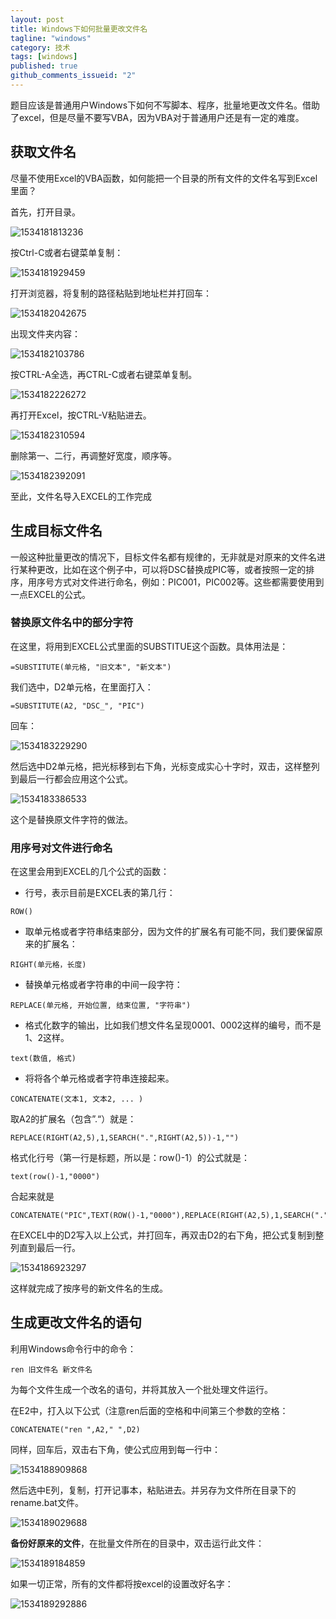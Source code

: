 ```yaml
---
layout: post
title: Windows下如何批量更改文件名
tagline: "windows"
category: 技术
tags: [windows]
published: true
github_comments_issueid: "2"
---
```


题目应该是普通用户Windows下如何不写脚本、程序，批量地更改文件名。借助了excel，但是尽量不要写VBA，因为VBA对于普通用户还是有一定的难度。

## 获取文件名

尽量不使用Excel的VBA函数，如何能把一个目录的所有文件的文件名写到Excel里面？

首先，打开目录。

![1534181813236](/assets/post-images/1534181813236.png)

按Ctrl-C或者右键菜单复制：

![1534181929459](/assets/post-images/1534181929459.png)

打开浏览器，将复制的路径粘贴到地址栏并打回车：

![1534182042675](/assets/post-images/1534182042675.png)

出现文件夹内容：

![1534182103786](/assets/post-images/1534182103786.png)

按CTRL-A全选，再CTRL-C或者右键菜单复制。

![1534182226272](/assets/post-images/1534182226272.png)

再打开Excel，按CTRL-V粘贴进去。

![1534182310594](/assets/post-images/1534182310594.png)

删除第一、二行，再调整好宽度，顺序等。

![1534182392091](/assets/post-images/1534182392091.png)

至此，文件名导入EXCEL的工作完成

## 生成目标文件名

一般这种批量更改的情况下，目标文件名都有规律的，无非就是对原来的文件名进行某种更改，比如在这个例子中，可以将DSC替换成PIC等，或者按照一定的排序，用序号方式对文件进行命名，例如：PIC001，PIC002等。这些都需要使用到一点EXCEL的公式。

### 替换原文件名中的部分字符

在这里，将用到EXCEL公式里面的SUBSTITUE这个函数。具体用法是：

```vbscript
=SUBSTITUTE(单元格, "旧文本", "新文本")
```

我们选中，D2单元格，在里面打入：

```vbscript
=SUBSTITUTE(A2, "DSC_", "PIC")
```

回车：

![1534183229290](/assets/post-images/1534183229290.png)

然后选中D2单元格，把光标移到右下角，光标变成实心十字时，双击，这样整列到最后一行都会应用这个公式。

![1534183386533](/assets/post-images/1534183386533.png)

这个是替换原文件字符的做法。

### 用序号对文件进行命名

在这里会用到EXCEL的几个公式的函数：

- 行号，表示目前是EXCEL表的第几行：

```vbscript
ROW()
```

- 取单元格或者字符串结束部分，因为文件的扩展名有可能不同，我们要保留原来的扩展名：

```vbscript
RIGHT(单元格，长度)
```

- 替换单元格或者字符串的中间一段字符：

```vbscript
REPLACE(单元格, 开始位置, 结束位置, "字符串")
```

- 格式化数字的输出，比如我们想文件名呈现0001、0002这样的编号，而不是1、2这样。

```vbscript
text(数值, 格式)
```

- 将将各个单元格或者字符串连接起来。

```vbscript
CONCATENATE(文本1, 文本2, ... )
```



取A2的扩展名（包含”.“）就是：

```vbscript
REPLACE(RIGHT(A2,5),1,SEARCH(".",RIGHT(A2,5))-1,"")
```

格式化行号（第一行是标题，所以是：row()-1）的公式就是：

```vbscript
text(row()-1,"0000") 
```

合起来就是

```vbscript
CONCATENATE("PIC",TEXT(ROW()-1,"0000"),REPLACE(RIGHT(A2,5),1,SEARCH(".",RIGHT(A2,5))-1,""))
```



在EXCEL中的D2写入以上公式，并打回车，再双击D2的右下角，把公式复制到整列直到最后一行。

![1534186923297](/assets/post-images/1534186923297.png)

这样就完成了按序号的新文件名的生成。



## 生成更改文件名的语句

利用Windows命令行中的命令：

```
ren 旧文件名 新文件名
```

为每个文件生成一个改名的语句，并将其放入一个批处理文件运行。

在E2中，打入以下公式（注意ren后面的空格和中间第三个参数的空格：

```vbscript
CONCATENATE("ren ",A2," ",D2)
```

同样，回车后，双击右下角，使公式应用到每一行中：

![1534188909868](/assets/post-images/1534188909868.png)



然后选中E列，复制，打开记事本，粘贴进去。并另存为文件所在目录下的rename.bat文件。

![1534189029688](/assets/post-images/1534189029688.png)

**备份好原来的文件**，在批量文件所在的目录中，双击运行此文件：

![1534189184859](/assets/post-images/1534189184859.png)

如果一切正常，所有的文件都将按excel的设置改好名字：

![1534189292886](/assets/post-images/1534189292886.png)